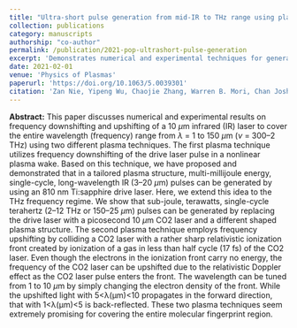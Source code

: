 ```yaml
---
title: "Ultra-short pulse generation from mid-IR to THz range using plasma wakes and relativistic ionization fronts"
collection: publications
category: manuscripts
authorship: "co-author"
permalink: /publication/2021-pop-ultrashort-pulse-generation
excerpt: 'Demonstrates numerical and experimental techniques for generating ultra-short pulses covering 1-150 μm wavelength range using plasma wakes for frequency downshifting and relativistic ionization fronts for upshifting, enabling comprehensive coverage of the molecular fingerprint region.'
date: 2021-02-01
venue: 'Physics of Plasmas'
paperurl: 'https://doi.org/10.1063/5.0039301'
citation: 'Zan Nie, Yipeng Wu, Chaojie Zhang, Warren B. Mori, Chan Joshi, Wei Lu, Chi-Hao Pai, Jianfei Hua, Jyhpyng Wang, "Ultra-short pulse generation from mid-IR to THz range using plasma wakes and relativistic ionization fronts," <i>Phys. Plasmas</i> 28, 023106 (2021).'
---
```


**Abstract:** This paper discusses numerical and experimental results on frequency downshifting and upshifting of a 10 *μ*m infrared (IR) laser to cover the entire wavelength (frequency) range from *λ* = 1 to 150 *μ*m (*ν* = 300–2 THz) using two different plasma techniques. The first plasma technique utilizes frequency downshifting of the drive laser pulse in a nonlinear plasma wake. Based on this technique, we have proposed and demonstrated that in a tailored plasma structure, multi-millijoule energy, single-cycle, long-wavelength IR (3–20 *μ*m) pulses can be generated by using an 810 nm Ti:sapphire drive laser. Here, we extend this idea to the THz frequency regime. We show that sub-joule, terawatts, single-cycle terahertz (2–12 THz or 150–25 *μ*m) pulses can be generated by replacing the drive laser with a picosecond 10 *μ*m CO2 laser and a different shaped plasma structure. The second plasma technique employs frequency upshifting by colliding a CO2 laser with a rather sharp relativistic ionization front created by ionization of a gas in less than half cycle (17 fs) of the CO2 laser. Even though the electrons in the ionization front carry no energy, the frequency of the CO2 laser can be upshifted due to the relativistic Doppler effect as the CO2 laser pulse enters the front. The wavelength can be tuned from 1 to 10 *μ*m by simply changing the electron density of the front. While the upshifted light with 5<λ(μm)<10 propagates in the forward direction, that with 1<λ(μm)<5 is back-reflected. These two plasma techniques seem extremely promising for covering the entire molecular fingerprint region.
